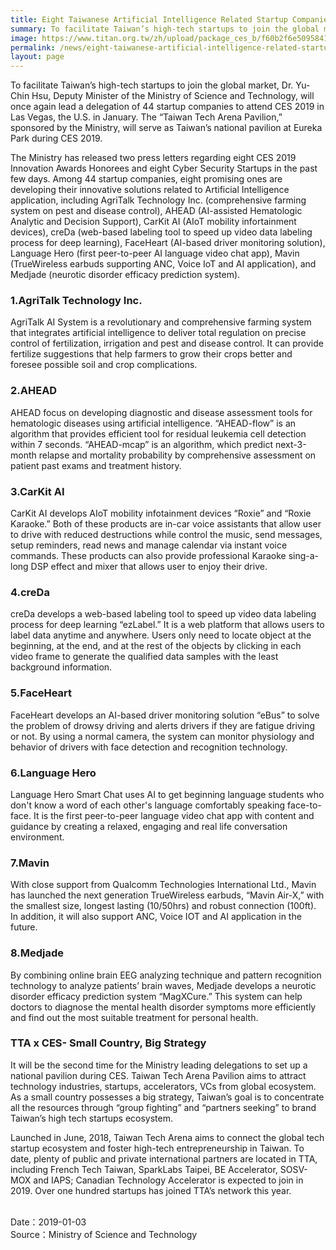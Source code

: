 ```yaml
---
title: Eight Taiwanese Artificial Intelligence Related Startup Companies Attending CES 2019 at Taiwan Tech Arena Pavilion
summary: To facilitate Taiwan’s high-tech startups to join the global market, Dr. Yu-Chin Hsu, Deputy Minister of the Ministry of Science and Technology, will once again lead a delegation of 44 startup companies to attend CES 2019 in Las Vegas, the U.S. in January.
image: https://www.titan.org.tw/zh/upload/package_ces_b/f60b2f6e50958413ad3ed742a5232497.jpg
permalink: /news/eight-taiwanese-artificial-intelligence-related-startup-companies-attending-ces-2019-at-taiwan-tech-arena-pavilion/
layout: page
---
```

To facilitate Taiwan’s high-tech startups to join the global market, Dr. Yu-Chin Hsu, Deputy Minister of the Ministry of Science and Technology, will once again lead a delegation of 44 startup companies to attend CES 2019 in Las Vegas, the U.S. in January. The “Taiwan Tech Arena Pavilion,” sponsored by the Ministry, will serve as Taiwan’s national pavilion at Eureka Park during CES 2019.

The Ministry has released two press letters regarding eight CES 2019 Innovation Awards Honorees and eight Cyber Security Startups in the past few days. Among 44 startup companies, eight promising ones are developing their innovative solutions related to Artificial Intelligence application, including AgriTalk Technology Inc. (comprehensive farming system on pest and disease control), AHEAD (AI-assisted Hematologic Analytic and Decision Support), CarKit AI (AIoT mobility infortainment devices), creDa (web-based labeling tool to speed up video data labeling process for deep learning), FaceHeart (AI-based driver monitoring solution), Language Hero (first peer-to-peer AI language video chat app), Mavin (TrueWireless earbuds supporting ANC, Voice IoT and AI application), and Medjade (neurotic disorder efficacy prediction system).

### 1.AgriTalk Technology Inc.
AgriTalk AI System is a revolutionary and comprehensive farming system that integrates artificial intelligence to deliver total regulation on precise control of fertilization, irrigation and pest and disease control. It can provide fertilize suggestions that help farmers to grow their crops better and foresee possible soil and crop complications.

### 2.AHEAD
AHEAD focus on developing diagnostic and disease assessment tools for hematologic diseases using artificial intelligence. “AHEAD-flow” is an algorithm that provides efficient tool for residual leukemia cell detection within 7 seconds. “AHEAD-mcap” is an algorithm, which predict next-3-month relapse and mortality probability by comprehensive assessment on patient past exams and treatment history.

### 3.CarKit AI
CarKit AI develops AIoT mobility infotainment devices “Roxie” and “Roxie Karaoke.” Both of these products are in-car voice assistants that allow user to drive with reduced destructions while control the music, send messages, setup reminders, read news and manage calendar via instant voice commands. These products can also provide professional Karaoke sing-a-long DSP effect and mixer that allows user to enjoy their drive.

### 4.creDa
creDa develops a web-based labeling tool to speed up video data labeling process for deep learning “ezLabel.” It is a web platform that allows users to label data anytime and anywhere. Users only need to locate object at the beginning, at the end, and at the rest of the objects by clicking in each video frame to generate the qualified data samples with the least background information.

### 5.FaceHeart
FaceHeart develops an AI-based driver monitoring solution “eBus” to solve the problem of drowsy driving and alerts drivers if they are fatigue driving or not. By using a normal camera, the system can monitor physiology and behavior of drivers with face detection and recognition technology.

### 6.Language Hero
Language Hero Smart Chat uses AI to get beginning language students who don't know a word of each other's language comfortably speaking face-to-face. It is the first peer-to-peer language video chat app with content and guidance by creating a relaxed, engaging and real life conversation environment.

### 7.Mavin
With close support from Qualcomm Technologies International Ltd., Mavin has launched the next generation TrueWireless earbuds, “Mavin Air-X,” with the smallest size, longest lasting (10/50hrs) and robust connection (100ft). In addition, it will also support ANC, Voice IOT and AI application in the future.

### 8.Medjade
By combining online brain EEG analyzing technique and pattern recognition technology to analyze patients’ brain waves, Medjade develops a neurotic disorder efficacy prediction system “MagXCure.” This system can help doctors to diagnose the mental health disorder symptoms more efficiently and find out the most suitable treatment for personal health.

### TTA x CES- Small Country, Big Strategy
It will be the second time for the Ministry leading delegations to set up a national pavilion during CES. Taiwan Tech Arena Pavilion aims to attract technology industries, startups, accelerators, VCs from global ecosystem. As a small country possesses a big strategy, Taiwan’s goal is to concentrate all the resources through “group fighting” and “partners seeking” to brand Taiwan’s high tech startups ecosystem.

Launched in June, 2018, Taiwan Tech Arena aims to connect the global tech startup ecosystem and foster high-tech entrepreneurship in Taiwan. To date, plenty of public and private international partners are located in TTA, including French Tech Taiwan, SparkLabs Taipei, BE Accelerator, SOSV-MOX and IAPS; Canadian Technology Accelerator is expected to join in 2019. Over one hundred startups has joined TTA’s network this year.

<br/>
Date：2019-01-03
<br/>
Source：Ministry of Science and Technology
